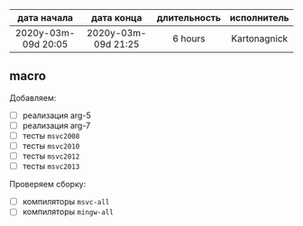 
|     дата начала     |     дата конца      | длительность | исполнитель  |
|:-------------------:|:-------------------:|:------------:|:------------:|
| 2020y-03m-09d 20:05 | 2020y-03m-09d 21:25 | 6 hours      | Kartonagnick |

macro
-----

Добавляем:  
  - [ ] реализация arg-5  
  - [ ] реализация arg-7  
  - [ ] тесты `msvc2008`  
  - [ ] тесты `msvc2010`  
  - [ ] тесты `msvc2012`  
  - [ ] тесты `msvc2013`  

Проверяем сборку:  
  - [ ] компиляторы `msvc-all`  
  - [ ] компиляторы `mingw-all`  
